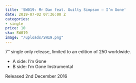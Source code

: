 ```yaml
---
title: 'SW019: Mr Dan feat. Guilty Simpson – I’m Gone'
date: 2019-07-02 07:36:00 Z
categories:
- single
price: 10
sku: SW019
image: "/uploads/SW19.png"
---
```


7″ single only release, limited to an edition of 250 worldwide.

* A side: I’m Gone
* B side: I’m Gone Instrumental

Released 2nd December 2016